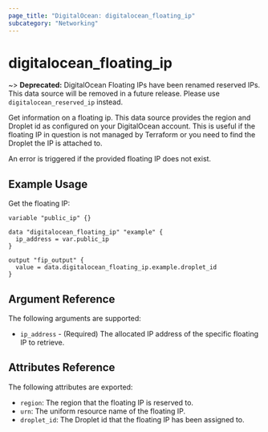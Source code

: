 ```yaml
---
page_title: "DigitalOcean: digitalocean_floating_ip"
subcategory: "Networking"
---
```


# digitalocean_floating_ip

~> **Deprecated:** DigitalOcean Floating IPs have been renamed reserved IPs. This data source will be removed in a future release. Please use `digitalocean_reserved_ip` instead.

Get information on a floating ip. This data source provides the region and Droplet id
as configured on your DigitalOcean account. This is useful if the floating IP
in question is not managed by Terraform or you need to find the Droplet the IP is
attached to.

An error is triggered if the provided floating IP does not exist.

## Example Usage

Get the floating IP:

```hcl
variable "public_ip" {}

data "digitalocean_floating_ip" "example" {
  ip_address = var.public_ip
}

output "fip_output" {
  value = data.digitalocean_floating_ip.example.droplet_id
}
```

## Argument Reference

The following arguments are supported:

* `ip_address` - (Required) The allocated IP address of the specific floating IP to retrieve.

## Attributes Reference

The following attributes are exported:

* `region`: The region that the floating IP is reserved to.
* `urn`: The uniform resource name of the floating IP.
* `droplet_id`: The Droplet id that the floating IP has been assigned to.
